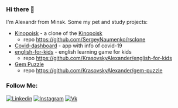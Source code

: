 ### Hi there 👋

I'm Alexandr from Minsk.
Some my pet and study projects:
  - [Kinopoisk](https://rsclone-kino.netlify.app/) - a clone of the [Kinopoisk](https://www.kinopoisk.ru/)
    - repo https://github.com/SergeyNaumenko/rsclone
  - [Covid-dashboard](https://rolling-scopes-school.github.io/krasovskyalexander-JS2020Q3/covid-dashboard/) - app with info of covid-19
  - [english-for-kids](https://rolling-scopes-school.github.io/krasovskyalexander-JS2020Q3/english-for-kids/) - english learning game for kids
    - repo https://github.com/KrasovskyAlexander/english-for-kids
  - [Gem Puzzle](https://rolling-scopes-school.github.io/krasovskyalexander-JS2020Q3/gem-puzzle/)
    - repo https://github.com/KrasovskyAlexander/gem-puzzle


### Follow Me:
[![Linkedin](https://img.shields.io/badge/-Linkedin-090909)](https://www.linkedin.com/in/alexander-krasovsky/)
[![Instagram](https://img.shields.io/badge/-Instagram-090909)](https://www.instagram.com/krasovski_alexander/)
[![Vk](https://img.shields.io/badge/-Vk-090909)](https://vk.com/aleksandr_krasovski)
